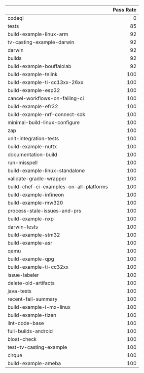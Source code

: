 |                                         |   Pass Rate |
|:----------------------------------------|------------:|
| codeql                                  |           0 |
| tests                                   |          85 |
| build-example-linux-arm                 |          92 |
| tv-casting-example-darwin               |          92 |
| darwin                                  |          92 |
| builds                                  |          92 |
| build-example-bouffalolab               |          92 |
| build-example-telink                    |         100 |
| build-example-ti-cc13xx-26xx            |         100 |
| build-example-esp32                     |         100 |
| cancel-workflows-on-failing-ci          |         100 |
| build-example-efr32                     |         100 |
| build-example-nrf-connect-sdk           |         100 |
| minimal-build-linux-configure           |         100 |
| zap                                     |         100 |
| unit-integration-tests                  |         100 |
| build-example-nuttx                     |         100 |
| documentation-build                     |         100 |
| run-misspell                            |         100 |
| build-example-linux-standalone          |         100 |
| validate-gradle-wrapper                 |         100 |
| build-chef-ci-examples-on-all-platforms |         100 |
| build-example-infineon                  |         100 |
| build-example-mw320                     |         100 |
| process-stale-issues-and-prs            |         100 |
| build-example-nxp                       |         100 |
| darwin-tests                            |         100 |
| build-example-stm32                     |         100 |
| build-example-asr                       |         100 |
| qemu                                    |         100 |
| build-example-qpg                       |         100 |
| build-example-ti-cc32xx                 |         100 |
| issue-labeler                           |         100 |
| delete-old-artifacts                    |         100 |
| java-tests                              |         100 |
| recent-fail-summary                     |         100 |
| build-example-i-mx-linux                |         100 |
| build-example-tizen                     |         100 |
| lint-code-base                          |         100 |
| full-builds-android                     |         100 |
| bloat-check                             |         100 |
| test-tv-casting-example                 |         100 |
| cirque                                  |         100 |
| build-example-ameba                     |         100 |